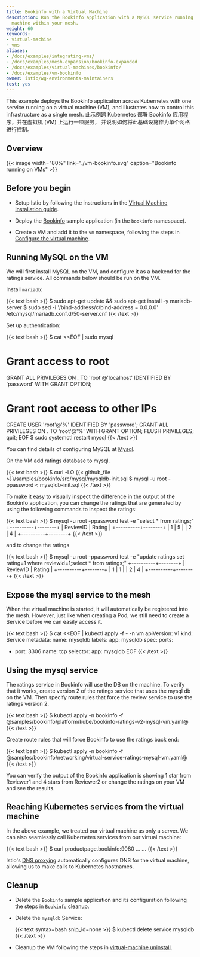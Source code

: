 ```yaml
---
title: Bookinfo with a Virtual Machine
description: Run the Bookinfo application with a MySQL service running on a virtual
  machine within your mesh.
weight: 60
keywords:
- virtual-machine
- vms
aliases:
- /docs/examples/integrating-vms/
- /docs/examples/mesh-expansion/bookinfo-expanded
- /docs/examples/virtual-machines/bookinfo/
- /docs/examples/vm-bookinfo
owner: istio/wg-environments-maintainers
test: yes
---
```


This example deploys the Bookinfo application across Kubernetes with one
service running on a virtual machine (VM), and illustrates how to control
this infrastructure as a single mesh.
此示例跨 Kubernetes 部署 Bookinfo 应用程序，并在虚拟机 (VM) 上运行一项服务，
并说明如何将此基础设施作为单个网格进行控制。

## Overview

{{< image width="80%" link="./vm-bookinfo.svg" caption="Bookinfo running on VMs" >}}

<!-- source of the drawing
https://docs.google.com/drawings/d/1G1592HlOVgtbsIqxJnmMzvy6ejIdhajCosxF1LbvspI/edit
 -->

## Before you begin

- Setup Istio by following the instructions in the
  [Virtual Machine Installation guide](/docs/setup/install/virtual-machine/).

- Deploy the [Bookinfo](/docs/examples/bookinfo/) sample application (in the `bookinfo` namespace).

- Create a VM and add it to the `vm` namespace, following the steps in
  [Configure the virtual machine](/docs/setup/install/virtual-machine/#configure-the-virtual-machine).

## Running MySQL on the VM

We will first install MySQL on the VM, and configure it as a backend for the ratings service.
All commands below should be run on the VM.

Install `mariadb`:

{{< text bash >}}
$ sudo apt-get update && sudo apt-get install -y mariadb-server
$ sudo sed -i '/bind-address/c\bind-address  = 0.0.0.0' /etc/mysql/mariadb.conf.d/50-server.cnf
{{< /text >}}

Set up authentication:

{{< text bash >}}
$ cat <<EOF | sudo mysql
# Grant access to root
GRANT ALL PRIVILEGES ON *.* TO 'root'@'localhost' IDENTIFIED BY 'password' WITH GRANT OPTION;
# Grant root access to other IPs
CREATE USER 'root'@'%' IDENTIFIED BY 'password';
GRANT ALL PRIVILEGES ON *.* TO 'root'@'%' WITH GRANT OPTION;
FLUSH PRIVILEGES;
quit;
EOF
$ sudo systemctl restart mysql
{{< /text >}}

You can find details of configuring MySQL at [Mysql](https://mariadb.com/kb/en/library/download/).

On the VM add ratings database to mysql.

{{< text bash >}}
$ curl -LO {{< github_file >}}/samples/bookinfo/src/mysql/mysqldb-init.sql
$ mysql -u root -ppassword < mysqldb-init.sql
{{< /text >}}

To make it easy to visually inspect the difference in the output of the Bookinfo application, you can change the ratings that are generated by using the
following commands to inspect the ratings:

{{< text bash >}}
$ mysql -u root -ppassword test -e "select * from ratings;"
+----------+--------+
| ReviewID | Rating |
+----------+--------+
|        1 |      5 |
|        2 |      4 |
+----------+--------+
{{< /text >}}

and to change the ratings

{{< text bash >}}
$ mysql -u root -ppassword test -e  "update ratings set rating=1 where reviewid=1;select * from ratings;"
+----------+--------+
| ReviewID | Rating |
+----------+--------+
|        1 |      1 |
|        2 |      4 |
+----------+--------+
 {{< /text >}}

## Expose the mysql service to the mesh

When the virtual machine is started, it will automatically be registered into the mesh.
However, just like when creating a Pod, we still need to create a Service before we can easily access it.

{{< text bash >}}
$ cat <<EOF | kubectl apply -f - -n vm
apiVersion: v1
kind: Service
metadata:
  name: mysqldb
  labels:
    app: mysqldb
spec:
  ports:
  - port: 3306
    name: tcp
  selector:
    app: mysqldb
EOF
{{< /text >}}

## Using the mysql service

The ratings service in Bookinfo will use the DB on the machine. To verify that it works, create version 2 of the ratings service that uses the mysql db on the VM. Then specify route rules that force the review service to use the ratings version 2.

{{< text bash >}}
$ kubectl apply -n bookinfo -f @samples/bookinfo/platform/kube/bookinfo-ratings-v2-mysql-vm.yaml@
{{< /text >}}

Create route rules that will force Bookinfo to use the ratings back end:

{{< text bash >}}
$ kubectl apply -n bookinfo -f @samples/bookinfo/networking/virtual-service-ratings-mysql-vm.yaml@
{{< /text >}}

You can verify the output of the Bookinfo application is showing 1 star from Reviewer1 and 4 stars from Reviewer2 or change the ratings on your VM and see the
results.

## Reaching Kubernetes services from the virtual machine

In the above example, we treated our virtual machine as only a server.
We can also seamlessly call Kubernetes services from our virtual machine:

{{< text bash >}}
$ curl productpage.bookinfo:9080
...
    <title>Simple Bookstore App</title>
...
{{< /text >}}

Istio's [DNS proxying](/docs/ops/configuration/traffic-management/dns-proxy/) automatically configures DNS for the virtual machine, allowing us to make calls to Kubernetes hostnames.

## Cleanup

- Delete the `Bookinfo` sample application and its configuration following the steps in
[`Bookinfo` cleanup](/docs/examples/bookinfo/#cleanup).
- Delete the `mysqldb` Service:

    {{< text syntax=bash snip_id=none >}}
    $ kubectl delete service mysqldb
    {{< /text >}}

- Cleanup the VM following the steps in [virtual-machine uninstall](/docs/setup/install/virtual-machine/#configure-the-virtual-machine).
